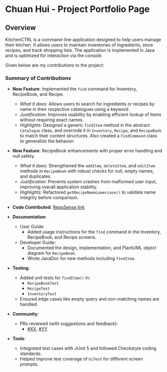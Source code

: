 # Chuan Hui - Project Portfolio Page

## Overview
KitchenCTRL is a command-line application designed to help users manage their kitchen. It allows users to maintain
inventories of ingredients, store recipes, and track shopping lists. The application is implemented in Java and is
optimized for interaction via the console.

Given below are my contributions to the project:

### Summary of Contributions

* **New Feature**: Implemented the `find` command for Inventory, RecipeBook, and Recipe.
    * *What it does*: Allows users to search for ingredients or recipes by name in their respective catalogues using a keyword.
    * *Justification*: Improves usability by enabling efficient lookup of items without requiring exact names.
    * *Highlights*: Designed a generic `findItem` method in the abstract `Catalogue` class, and overrode it in `Inventory`, `Recipe`, and `RecipeBook` to match their content structures. Also created a `FindCommand` class to generalize the behavior.

* **New Feature**: RecipeBook enhancements with proper error handling and null safety.
    * *What it does*: Strengthened the `addItem`, `deleteItem`, and `editItem` methods in `RecipeBook` with robust checks for null, empty names, and duplicates.
    * *Justification*: Prevents system crashes from malformed user input, improving overall application stability.
    * *Highlights*: Refactored `getRecipeNameLowercase()` to validate name integrity before comparison.

* **Code Contributed**: [RepoSense link](https://nus-cs2113-ay2425s2.github.io/tp-dashboard/?search=[YourGitHubName]&sort=groupTitle&sortWithin=title&timeframe=commit&mergegroup=&groupSelect=groupByRepos&breakdown=true&checkedFileTypes=docs~functional-code~test-code~other&since=2025-02-21)

* **Documentation**:
    * User Guide:
        * Added usage instructions for the `find` command in the Inventory, RecipeBook, and Recipe screens.
    * Developer Guide:
        * Documented the design, implementation, and PlantUML object diagram for `RecipeBook`.
        * Wrote JavaDoc for new methods including `findItem`.

* **Testing**:
    * Added unit tests for `findItem()` in:
        - `RecipeBookTest`
        - `RecipeTest`
        - `InventoryTest`
    * Ensured edge cases like empty query and non-matching names are handled.

* **Community**:
    * PRs reviewed (with suggestions and feedback):
        * [\#XX](https://github.com/AY2425S2-CS2113-T13-1/tp/pull/XX), [\#YY](https://github.com/AY2425S2-CS2113-T13-1/tp/pull/YY)

* **Tools**:
    * Integrated test cases with JUnit 5 and followed Checkstyle coding standards.
    * Helped improve test coverage of `UiTest` for different screen prompts.

